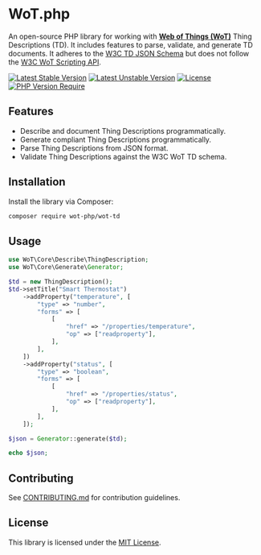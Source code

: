# WoT.php

An open-source PHP library for working with [**Web of Things (WoT)**](https://www.w3.org/WoT/) Thing Descriptions (TD). It includes features to parse, validate, and generate TD documents. It adheres to the [W3C TD JSON Schema](https://github.com/w3c/wot-thing-description/blob/main/validation/td-json-schema-validation.json) but does not follow the [W3C WoT Scripting API](https://www.w3.org/TR/wot-scripting-api).

[![Latest Stable Version](https://poser.pugx.org/wot-php/wot-td/v?style=for-the-badge)](https://packagist.org/packages/wot-php/wot-td)
[![Latest Unstable Version](https://poser.pugx.org/wot-php/wot-td/v/unstable?style=for-the-badge)](https://packagist.org/packages/wot-php/wot-td)
[![License](https://poser.pugx.org/wot-php/wot-td/license?style=for-the-badge)](https://packagist.org/packages/wot-php/wot-td)
[![PHP Version Require](https://poser.pugx.org/wot-php/wot-td/require/php?style=for-the-badge)](https://packagist.org/packages/wot-php/wot-td)

## Features

- Describe and document Thing Descriptions programmatically.
- Generate compliant Thing Descriptions programmatically.
- Parse Thing Descriptions from JSON format.
- Validate Thing Descriptions against the W3C WoT TD schema.

## Installation

Install the library via Composer:

```bash
composer require wot-php/wot-td
```

## Usage

```php
use WoT\Core\Describe\ThingDescription;
use WoT\Core\Generate\Generator;

$td = new ThingDescription();
$td->setTitle("Smart Thermostat")
    ->addProperty("temperature", [
        "type" => "number",
        "forms" => [
            [
                "href" => "/properties/temperature",
                "op" => ["readproperty"],
            ],
        ],
    ])
    ->addProperty("status", [
        "type" => "boolean",
        "forms" => [
            [
                "href" => "/properties/status",
                "op" => ["readproperty"],
            ],
        ],
    ]);

$json = Generator::generate($td);

echo $json;
```

## Contributing

See [CONTRIBUTING.md](CONTRIBUTING.md) for contribution guidelines.

## License

This library is licensed under the [MIT License](LICENSE).
